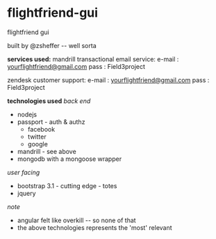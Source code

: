 flightfriend-gui
================

flightfriend gui

built by @zsheffer -- well sorta


**services used:**
mandrill transactional email service:
e-mail	: yourflightfriend@gmail.com
pass	: Field3project

zendesk customer support:
e-mail	: yourflightfriend@gmail.com
pass	: Field3project


**technologies used**
*back end*
- nodejs
- passport - auth & authz
	- facebook
	- twitter
	- google
- mandrill - see above
- mongodb with a mongoose wrapper

*user facing*
- bootstrap 3.1 - cutting edge - totes
- jquery

*note*
- angular felt like overkill -- so none of that
- the above technologies represents the 'most' relevant